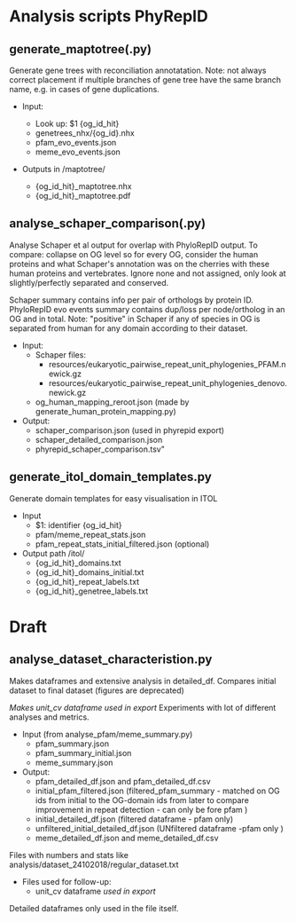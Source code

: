 ﻿# Analysis scripts PhyRepID


## generate_maptotree(.py)
Generate gene trees with reconciliation annotatation. 
Note: not always correct placement if multiple branches of gene tree have the same branch name, e.g. in cases of gene duplications.

- Input:
  - Look up: $1 {og\_id\_hit} 
  - genetrees\_nhx/{og\_id}.nhx
  - pfam_evo_events.json
  - meme_evo_events.json

- Outputs in /maptotree/
  - {og\_id\_hit}_maptotree.nhx
  - {og\_id\_hit}_maptotree.pdf


## analyse_schaper_comparison(.py)

Analyse Schaper et al output for overlap with PhyloRepID output.
To compare: collapse on OG level so for every OG, consider the human proteins and what Schaper's annotation was on the cherries with these human proteins and vertebrates. Ignore none and not assigned, only look at  slightly/perfectly separated and conserved.  

Schaper summary contains info per pair of orthologs by protein ID.
PhyloRepID evo events summary contains dup/loss per node/ortholog in an OG and in total. 
Note: "positive" in Schaper if any of species in OG is separated from human for any domain according to their dataset.

- Input:
  - Schaper files: 
    - resources/eukaryotic_pairwise_repeat_unit_phylogenies_PFAM.newick.gz 
    - resources/eukaryotic_pairwise_repeat_unit_phylogenies_denovo.newick.gz
  - og_human_mapping_reroot.json
(made by generate_human_protein_mapping.py)
- Output:
  - schaper_comparison.json (used in phyrepid export) 
  - schaper_detailed_comparison.json
  - phyrepid_schaper_comparison.tsv"

## generate_itol_domain_templates.py
Generate domain templates for easy visualisation in ITOL
- Input
    - $1: identifier {og_id_hit} 
    - pfam/meme_repeat_stats.json
    - pfam_repeat_stats_initial_filtered.json (optional)
 - Output path /itol/
    - {og_id_hit}_domains.txt
    - {og_id_hit}_domains_initial.txt
    - {og_id_hit}_repeat_labels.txt
    - {og_id_hit}_genetree_labels.txt
 


# Draft ##
## analyse_dataset_characteristion.py
Makes dataframes and extensive analysis 
in detailed_df. Compares initial dataset to final dataset (figures are deprecated)

*Makes unit_cv dataframe used in export*
Experiments with lot of different analyses and metrics.

- Input (from analyse_pfam/meme_summary.py) 
  - pfam_summary.json
  - pfam_summary_initial.json
  - meme_summary.json
- Output:
  - pfam_detailed_df.json and pfam_detailed_df.csv 
  - initial_pfam_filtered.json
(filtered_pfam_summary - matched on OG ids from initial to the OG-domain ids from later to compare improvement in repeat detection - can only be fore pfam )
  - initial_detailed_df.json (filtered dataframe - pfam only)
  - unfiltered_initial_detailed_df.json
(UNfiltered dataframe -pfam only )
  - meme_detailed_df.json and meme_detailed_df.csv 


Files with numbers and stats like analysis/dataset_24102018/regular_dataset.txt

- Files used for follow-up:
  - unit_cv dataframe  *used in export*
 
 Detailed dataframes only used in the file itself. 

 


